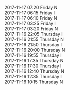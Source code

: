2017-11-17 07:20 Friday  N  
2017-11-17 06:15 Friday  I  
2017-11-17 06:10 Friday  N  
2017-11-17 03:25 Friday  I  
2017-11-17 03:20 Friday  N  
2017-11-16 22:05 Thursday  I  
2017-11-16 21:55 Thursday  N  
2017-11-16 21:50 Thursday  I  
2017-11-16 20:00 Thursday  N  
2017-11-16 19:55 Thursday  I  
2017-11-16 17:35 Thursday  N  
2017-11-16 17:30 Thursday  I  
2017-11-16 12:40 Thursday  N  
2017-11-16 12:35 Thursday  I  
2017-11-16 10:15 Thursday  N  
